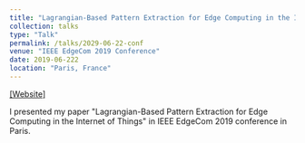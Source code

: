 ```yaml
---
title: "Lagrangian-Based Pattern Extraction for Edge Computing in the Internet of Things"
collection: talks
type: "Talk"
permalink: /talks/2029-06-22-conf
venue: "IEEE EdgeCom 2019 Conference"
date: 2019-06-222
location: "Paris, France"
---
```


[[Website]](http://www.cloud-conf.net/cscloud/2019/ssc/)

I presented my paper "Lagrangian-Based Pattern Extraction for Edge Computing in the Internet of Things" in IEEE EdgeCom 2019 conference in Paris.
